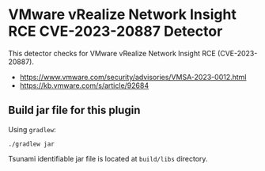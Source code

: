 # VMware vRealize Network Insight RCE CVE-2023-20887 Detector

This detector checks for VMware vRealize Network Insight RCE (CVE-2023-20887).

- https://www.vmware.com/security/advisories/VMSA-2023-0012.html
- https://kb.vmware.com/s/article/92684

## Build jar file for this plugin

Using `gradlew`:

```shell
./gradlew jar
```

Tsunami identifiable jar file is located at `build/libs` directory.